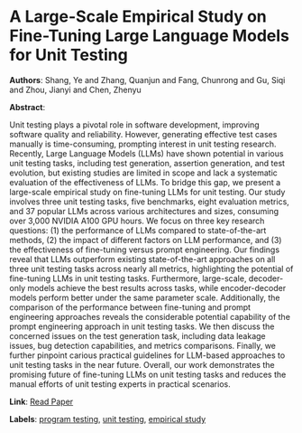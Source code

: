 # A Large-Scale Empirical Study on Fine-Tuning Large Language Models for Unit Testing

**Authors**: Shang, Ye and Zhang, Quanjun and Fang, Chunrong and Gu, Siqi and Zhou, Jianyi and Chen, Zhenyu

**Abstract**:

Unit testing plays a pivotal role in software development, improving software quality and reliability. However, generating effective test cases manually is time-consuming, prompting interest in unit testing research.   Recently, Large Language Models (LLMs) have shown potential in various unit testing tasks, including test generation, assertion generation, and test evolution, but existing studies are limited in scope and lack a systematic evaluation of the effectiveness of LLMs.    To bridge this gap, we present a large-scale empirical study on fine-tuning LLMs for unit testing.   Our study involves three unit testing tasks, five benchmarks, eight evaluation metrics, and 37 popular LLMs across various architectures and sizes, consuming over 3,000 NVIDIA A100 GPU hours.   We focus on three key research questions: (1) the performance of LLMs compared to state-of-the-art methods, (2) the impact of different factors on LLM performance, and (3) the effectiveness of fine-tuning versus prompt engineering.   Our findings reveal that LLMs outperform existing state-of-the-art approaches on all three unit testing tasks across nearly all metrics, highlighting the potential of fine-tuning LLMs in unit testing tasks.   Furthermore, large-scale, decoder-only models achieve the best results across tasks, while encoder-decoder models perform better under the same parameter scale.   Additionally, the comparison of the performance between fine-tuning and prompt engineering approaches reveals the considerable potential capability of the prompt engineering approach in unit testing tasks.   We then discuss the concerned issues on the test generation task, including data leakage issues, bug detection capabilities, and metrics comparisons.   Finally, we further pinpoint carious practical guidelines for LLM-based approaches to unit testing tasks in the near future.   Overall, our work demonstrates the promising future of fine-tuning LLMs on unit testing tasks and reduces the manual efforts of unit testing experts in practical scenarios.

**Link**: [Read Paper](https://doi.org/10.1145/3728951)

**Labels**: [program testing](../../labels/program_testing.md), [unit testing](../../labels/unit_testing.md), [empirical study](../../labels/empirical_study.md)
